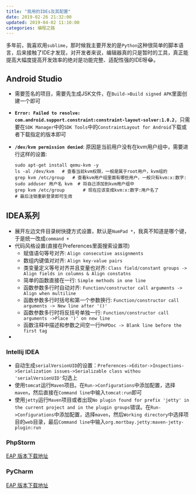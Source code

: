 ```yaml
---
title: "我用的IDEs及其配置"
date: 2019-02-26 21:32:00
updated: 2019-04-02 11:10:00
categories: 编程之路
---
```


多年前，我喜欢用`sublime`，那时候我主要开发的是`Python`这种很简单的脚本语言，后来接触了IDE才发现，对开发者来说，编辑器真的只是暂时的工具，真正能提高大幅度提高开发效率的绝对是功能完整、适配性强的IDE呀😂。

<!--more-->

## Android Studio

- 需要签名的项目，需要先生成JSK文件，在`Build->Build signed APK`里面创建一个即可

- **`Error: Failed to resolve: com.android.support.constraint:constraint-layout-solver:1.0.2`**，只需要在`SDK Manager`中的`SDK Tools`中的`ConstraintLayout for Android`下载或者下载指定的版本即可

- **`/dev/kvm permission denied`**: 原因是当前用户没有在kvm用户组中，需要进行这样的设置:

  ```shell
  sudo apt-get install qemu-kvm -y
  ls -al /dev/kvm	# 查看当前kvm权限，一般是属于root用户，kvm组的
  grep kvm /etc/group	# 查看kvm用户组里面有哪些用户，一般只有kvm:x:数字:
  sudo adduser 用户名 kvm	# 将自己添加到kvm用户组中
  grep kvm /etc/group		# 现在应该变成kvm:x:数字:用户名了
  # 最后注销重新登录即可生效
  ```


## IDEA系列

- 展开左边文件目录树快捷方式设置，默认是`NumPad *`，我真不知道是哪个键，于是统一改成`command +`
- 代码风格设置(直接在Preferences里面搜索设置项)
  - 赋值语句等号对齐: `Align consecutive assignments`
  - 数组内键值对对齐: `Align key-value pairs`
  - 类变量定义等号对齐并且变量也对齐: `Class field/constant groups -> Align fields in columns & Align constatns`
  - 简单的函数直接在一行: `Simple methods in one line`
  - 函数参数多行时自动对齐: `Function/constructor call arguments -> Align when multiline`
  - 函数参数多行时括号和第一个参数换行: `Function/constructor call arguments -> New line after '()'`
  - 函数参数多行时将反括号单独一行: `Function/constructor call arguments ->Place ')' on new line`
  - 函数注释中描述和参数之间空一行`PHPDoc -> Blank line before the first tag`
- 

### Intellij IDEA

- 自动生成`serialVersionUID`的设置：`Preferences->Editor->Inspections->Serialization issues->Serializable class withou 'serialVersionUID'`勾选上
- 使用`tomcat`运行`Maven`项目。在`Run->Configurations`中添加配置，选择`maven`，然后直接在`Command line`中输入`tomcat:run`即可
- 使用`jetty`运行`Maven`项目或者出现`No plugin found for prefix 'jetty' in the current project and in the plugin groups`错误。在`Run->Configurations`中添加配置，选择`maven`，然后`Working directory`中选择项目的`web`目录，最后`Command line`中输入`org.mortbay.jetty:maven-jetty-plugin:run`

### PhpStorm

[EAP 版本下载地址](https://www.jetbrains.com/phpstorm/eap/)

### PyCharm

[EAP 版本下载地址](https://www.jetbrains.com/pycharm/nextversion/)